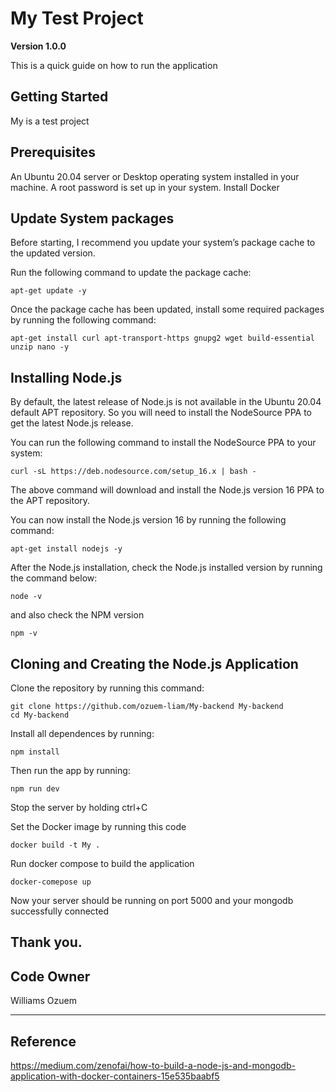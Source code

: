# My Test Project

**Version 1.0.0**

This is a quick guide on how to run the application

## Getting Started

My is a test project

## Prerequisites

An Ubuntu 20.04 server or Desktop operating system installed in your machine.
A root password is set up in your system.
Install Docker

## Update System packages

Before starting, I recommend you update your system’s package cache to the updated version.

Run the following command to update the package cache:

```
apt-get update -y
```

Once the package cache has been updated, install some required packages by running the following command:

```
apt-get install curl apt-transport-https gnupg2 wget build-essential unzip nano -y
```

## Installing Node.js

By default, the latest release of Node.js is not available in the Ubuntu 20.04 default APT repository. So you will need to install the NodeSource PPA to get the latest Node.js release.

You can run the following command to install the NodeSource PPA to your system:

```
curl -sL https://deb.nodesource.com/setup_16.x | bash -
```

The above command will download and install the Node.js version 16 PPA to the APT repository.

You can now install the Node.js version 16 by running the following command:

```
apt-get install nodejs -y
```

After the Node.js installation, check the Node.js installed version by running the command below:

```
node -v
```

and also check the NPM version

```
npm -v
```

## Cloning and Creating the Node.js Application

Clone the repository by running this command:

```
git clone https://github.com/ozuem-liam/My-backend My-backend
cd My-backend
```

Install all dependences by running:

```
npm install
```

Then run the app by running:

```
npm run dev
```
Stop the server by holding ctrl+C

Set the Docker image by running this code

```
docker build -t My .
```

Run docker compose to build the application

```
docker-comepose up
```

Now your server should be running on port 5000
and your mongodb successfully connected

## Thank you.

## Code Owner

Williams Ozuem

---

## Reference

https://medium.com/zenofai/how-to-build-a-node-js-and-mongodb-application-with-docker-containers-15e535baabf5
